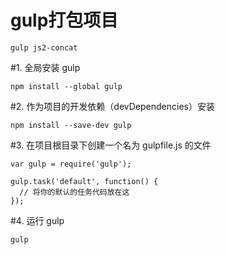 # gulp打包项目
```
gulp js2-concat
```

#1. 全局安装 gulp
```
npm install --global gulp
```
#2. 作为项目的开发依赖（devDependencies）安装
```
npm install --save-dev gulp
```
#3. 在项目根目录下创建一个名为 gulpfile.js 的文件
```
var gulp = require('gulp');

gulp.task('default', function() {
  // 将你的默认的任务代码放在这
});
```
#4. 运行 gulp
```
gulp
```